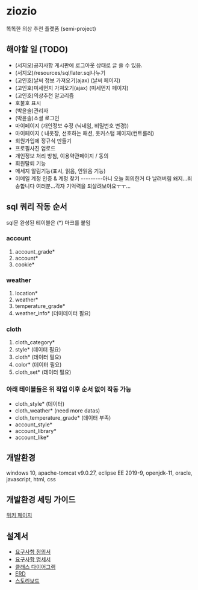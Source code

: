 # ziozio
똑똑한 의상 추천 플랫폼 (semi-project)

## 해야할 일 (TODO)
- (서지오)공지사항 게시판에 로그아웃 상태로 글 쓸 수 있음.
- (서지오)/resources/sql/later.sql나누기
- (고인호)날씨 정보 가져오기(ajax) (날씨 페이지)
- (고인호)미세먼지 가져오기(ajax) (미세먼지 페이지)
- (고인호)의상추천 알고리즘
- 호불호 표시
- (박윤솔)관리자
- (박윤솔)소셜 로그인
- 마이페이지 (개인정보 수정 (닉네임, 비밀번호 변경))
- 마이페이지 ( 내옷장, 선호하는 패션, 옷커스텀 페이지(컨트롤러)
- 회원가입에 정규식 만들기
- 프로필사진 업로드
- 개인정보 처리 방침, 이용약관페이지 / 동의
- 회원탈퇴 기능
- 메세지 알림기능(표시, 읽음, 안읽음 기능)
- 이메일 계정 인증 & 계정 찾기
---------아니 오늘 회의한거 다 날려버림 왜지...죄송합니다 여러분...각자 기억력을 되살려보아요ㅜㅜ...

## sql 쿼리 작동 순서
sql문 완성된 테이블은 (*) 마크를 붙임

### account
1. account_grade*
2. account*
3. cookie*

### weather
1. location*
2. weather*
3. temperature_grade*
4. weather_info* (더미데이터 필요)

### cloth
1. cloth_category*
2. style* (데이터 필요)
3. cloth* (데이터 필요)
4. color* (데이터 필요)
5. cloth_set* (데이터 필요)

### 아래 테이블들은 위 작업 이후 순서 없이 작동 가능
- cloth_style* (데이터)
- cloth_weather* (need more datas)
- cloth_temperature_grade* (데이터 부족)
- account_style*
- account_library*
- account_like*

## 개발환경
windows 10, apache-tomcat v9.0.27, eclipse EE 2019-9, openjdk-11, oracle, javascript, html, css

## 개발환경 세팅 가이드
[위키 페이지](https://github.com/Gilsuk/ziozio/wiki/%EA%B0%9C%EB%B0%9C%ED%99%98%EA%B2%BD-%EC%84%B8%ED%8C%85%ED%95%98%EA%B8%B0)

## 설계서
- [요구사항 정의서](https://docs.google.com/spreadsheets/d/1oa3t7seEsTh60JEOmgY0olRsSnVOR4yWjhi9Btae1Qk/edit#gid=0)
- [요구사항 명세서](https://docs.google.com/spreadsheets/d/1oa3t7seEsTh60JEOmgY0olRsSnVOR4yWjhi9Btae1Qk/edit#gid=1204896733)
- [클래스 다이어그램](https://www.draw.io/?state=%7B%22ids%22:%5B%221REHZqw83wSpMwfWqOtHbWFYzI6dvh_42%22%5D,%22action%22:%22open%22,%22userId%22:%22112892481326909512500%22%7D#G1REHZqw83wSpMwfWqOtHbWFYzI6dvh_42)
- [ERD](https://www.erdcloud.com/d/F7wreMfCbCMhmc2H5)
- [스토리보드](https://docs.google.com/presentation/d/1nyAoGdxpssrEMZWDgQZHmT5UBk-hUczQGKG47H1k50o/edit#slide=id.p)
